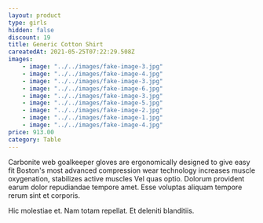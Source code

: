 ```yaml
---
layout: product
type: girls
hidden: false
discount: 19
title: Generic Cotton Shirt
careatedAt: 2021-05-25T07:22:29.508Z
images:
    - image: "../../images/fake-image-3.jpg"
    - image: "../../images/fake-image-4.jpg"
    - image: "../../images/fake-image-3.jpg"
    - image: "../../images/fake-image-6.jpg"
    - image: "../../images/fake-image-3.jpg"
    - image: "../../images/fake-image-5.jpg"
    - image: "../../images/fake-image-2.jpg"
    - image: "../../images/fake-image-1.jpg"
    - image: "../../images/fake-image-4.jpg"
price: 913.00
category: Table
---
```

Carbonite web goalkeeper gloves are ergonomically designed to give easy fit
Boston's most advanced compression wear technology increases muscle oxygenation, stabilizes active muscles
Vel quas optio. Dolorum provident earum dolor repudiandae tempore amet. Esse voluptas aliquam tempore rerum sint et corporis.
 Hic molestiae et. Nam totam repellat. Et deleniti blanditiis.
